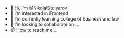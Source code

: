 - 👋 Hi, I’m @NikolaiStolyarov
- 👀 I’m interested in Frontend
- 🌱 I’m currently learning college of business and law
- 💞️ I’m looking to collaborate on ...
- 📫 How to reach me ...

<!---
NikolaiStolyarov/NikolaiStolyarov is a ✨ special ✨ repository because its `README.md` (this file) appears on your GitHub profile.
You can click the Preview link to take a look at your changes.
--->
